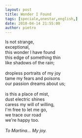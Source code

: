 ```yaml
---
layout: post
title: Wonder I Found
tags: [speciale,onestar,english,]
date: 2010-04-14 21:55:00
author: pietro
---
```

Is not strange,<br/>exceptional,<br/>this wonder I have found<br/>this edge of something thin<br/>like shadows of the rain;<br/><br/>dropless portraits of my joy<br/>tame my fears and poisons<br/>our passion dreams about us;<br/><br/>is this a place of mist,<br/>dust electric shines<br/>caress my will of willing,<br/>I'm free to let me go,<br/>we trace our road<br/>we're happy too.<br/><br/><span style="font-style: italic">To Martina... My joy.</span>
